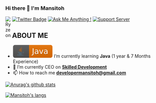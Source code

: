### Hi there 👋 I'm Mansitoh

[![Twitter Badge](https://img.shields.io/badge/-Mansitoh-blue?style=plastic-square&logo=twitter&logoColor=white&link=https://www.twitter.com/Mansitoh_Py)](https://twitter.com/Mansitoh_Py)
[![Ask Me Anything !](https://img.shields.io/badge/Ask%20me-anything-1abc9c.svg)](https://GitHub.com/Mansitoh/ama)
[![Support Server](https://img.shields.io/discord/591914197219016707.svg?color=7289da&label=Skilled&logo=discord&style=flat-square)](https://discord.link/Skilled)
<a href="https://discordapp.com/users/504384677335793675/">
  <img align="left" alt="Ryzeon" width="21px" src="https://raw.githubusercontent.com/anuraghazra/anuraghazra/master/assets/discord-round.svg" />
</a>

## ABOUT ME
- [![java](https://raw.githubusercontent.com/aleen42/badges/master/src/java.svg)](https://badges.aleen42.com/src/java.svg) I’m currently learning **Java** (1 year & 7 Months Experience)
- 🔭 I’m currently CEO on [**Skilled Development**](https://github.com/Skilled-Development)
- 📫 How to reach me **developermansitoh@gmail.com**

[![Anurag's github stats](https://github-readme-stats.vercel.app/api?username=Mansitoh&theme=merko)](https://github.com/Mansitoh)


<a href="https://github.com/Mansitoh">
  <img align="center" src="https://github-readme-stats.vercel.app/api/top-langs/?username=Mansitoh&layout=compact&theme=merko" alt="Mansitoh's langs" />
</a>
